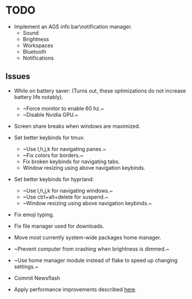 # TODO

- Implement an AGS info bar\notification manager.
  - Sound
  - Brightness
  - Workspaces
  - Bluetooth
  - Notifications

## Issues

- While on battery saver: (Turns out, these optimizations do not increase battery life notably).
    - ~Force monitor to enable 60 hz.~
    - ~Disable Nvidia GPU.~


- Screen share breaks when windows are maximized.

- Set better keybinds for tmux:
    - ~Use l,h,j,k for navigating panes.~
    - ~Fix colors for borders.~
    - Fix broken keybinds for navigating tabs.
    - Window resizing using above navigation keybinds.


- Set better keybinds for hyprland: 
    - ~Use l,h,j,k for navigating windows.~
    - ~Use ctrl+alt+delete for suspend.~
    - ~Window resizing using above navigation keybinds.~

- Fix emoji typing.

- Fix file manager used for downloads. 

- Move most currently system-wide packages home manager.

- ~Prevent computer from crashing when brightness is dimmed.~

- ~Use home manager module instead of flake to speed up changing settings.~

- Commit Newsflash

- Apply performance improvements described [here](https://artemis.sh/2022/09/18/wayland-from-an-x-apologist.html).
